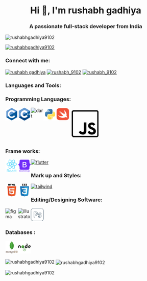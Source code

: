 <h1 align="center">Hi 👋, I'm rushabh gadhiya</h1>
<h3 align="center">A passionate full-stack developer from India</h3>

<p align="left"> <img src="https://komarev.com/ghpvc/?username=rushabhgadhiya9102&label=Profile%20views&color=0e75b6&style=flat" alt="rushabhgadhiya9102" /> </p>

<p align="left"> <a href="https://github.com/ryo-ma/github-profile-trophy"><img src="https://github-profile-trophy.vercel.app/?username=rushabhgadhiya9102" alt="rushabhgadhiya9102" /></a> </p>

<h3 align="left">Connect with me:</h3>
<p align="left">
<a href="https://linkedin.com/in/rushabh gadhiya" target="blank"><img align="center" src="https://raw.githubusercontent.com/rahuldkjain/github-profile-readme-generator/master/src/images/icons/Social/linked-in-alt.svg" alt="rushabh gadhiya" height="30" width="40" /></a>
<a href="https://fb.com/rushabh_9102" target="blank"><img align="center" src="https://raw.githubusercontent.com/rahuldkjain/github-profile-readme-generator/master/src/images/icons/Social/facebook.svg" alt="rushabh_9102" height="30" width="40" /></a>
<a href="https://instagram.com/rushabh_9102" target="blank"><img align="center" src="https://raw.githubusercontent.com/rahuldkjain/github-profile-readme-generator/master/src/images/icons/Social/instagram.svg" alt="rushabh_9102" height="30" width="40" /></a>
</p>

<h3 align="left">Languages and Tools:</h3>
<h3 align="left">Programming Languages:</h3>
<p align="left" >
<a href="https://www.cprogramming.com/" target="_blank" rel="noreferrer"> <img align="left" src="https://raw.githubusercontent.com/devicons/devicon/master/icons/c/c-original.svg" alt="c" width="40" height="40"/> </a> 

<a href="https://www.w3schools.com/cpp/" target="_blank" rel="noreferrer"> <img align="left" src="https://raw.githubusercontent.com/devicons/devicon/master/icons/cplusplus/cplusplus-original.svg" alt="cplusplus" width="40" height="40"/> </a>

<a href="https://dart.dev" target="_blank" rel="noreferrer"> <img align="left" src="https://www.vectorlogo.zone/logos/dartlang/dartlang-icon.svg" alt="dart" width="40" height="40"/> </a> 

<a href="https://www.python.org" target="_blank" rel="noreferrer"> <img align="left" src="https://raw.githubusercontent.com/devicons/devicon/master/icons/python/python-original.svg" alt="python" width="40" height="40"/> </a> 

<a href="https://developer.apple.com/swift/" target="_blank" rel="noreferrer"> <img align="left" src="https://raw.githubusercontent.com/devicons/devicon/master/icons/swift/swift-original.svg" alt="swift" width="40" height="40"/> </a>

<a href="#" target="_blank" rel="noreferrer"><svg xmlns="http://www.w3.org/2000/svg" x="0px" y="0px" width="100" height="100" viewBox="0 0 50 50">
<path d="M 6.6992188 4 C 5.2066261 4 4 5.2066262 4 6.6992188 L 4 43.300781 C 4 44.40234 4.7546537 45.165751 5.6992188 45.585938 L 5.6992188 46.099609 L 43.300781 46.099609 C 44.793374 46.099609 46 44.892983 46 43.400391 L 46 6.6992188 C 46 5.2066261 44.867057 4 43.400391 4 L 6.6992188 4 z M 6.6992188 6 L 43.400391 6 C 43.533724 6 44 6.3918113 44 6.6992188 L 44 43.400391 C 44 43.707798 43.608189 44.099609 43.300781 44.099609 L 7.6992188 44.099609 L 7.6992188 44 L 6.6992188 44 C 6.3918112 44 6 43.608189 6 43.300781 L 6 6.6992188 C 6 6.3918112 6.3918113 6 6.6992188 6 z M 23 23 L 23 35.599609 C 23 37.499609 22.3 38 21 38 C 19.6 38 18.699609 37.199609 18.099609 36.099609 L 15 38 C 15.9 39.9 18.099219 42 21.199219 42 C 24.699219 42 27 40.199219 27 36.199219 L 27 23 L 23 23 z M 35.400391 23.099609 C 32.000391 23.099609 29.800781 25.199609 29.800781 28.099609 C 29.800781 31.199609 31.600391 32.600781 34.400391 33.800781 C 36.000391 34.400781 38.2 35.099219 38 36.699219 C 38 37.799219 37.199609 38.599609 35.599609 38.599609 C 33.699609 38.599609 32.8 37.3 32 36 L 28.900391 38.099609 C 30.000391 40.299609 32.099609 42.099609 35.599609 42.099609 C 39.199609 42.099609 41.900391 40.200781 41.900391 36.800781 C 42.000391 33.300781 39.100781 31.700391 35.800781 30.400391 C 34.200781 29.700391 33.5 29.199609 33.5 28.099609 C 33.5 27.199609 34.200781 26.5 35.300781 26.5 C 36.400781 26.5 37.100781 26.899609 37.800781 28.099609 L 40.800781 26.199219 C 39.600781 23.899219 37.800391 23.099609 35.400391 23.099609 z"></path>
</svg> </a>
</p>

<h3 align="left">Frame works:</h3>

<p align="left">
<a href="https://reactjs.org/" target="_blank" rel="noreferrer"> <img align="left" src="https://raw.githubusercontent.com/devicons/devicon/master/icons/react/react-original-wordmark.svg" alt="react" width="40" height="40"/> </a> 

<a href="https://getbootstrap.com" target="_blank" rel="noreferrer"> <img align="left" src="https://raw.githubusercontent.com/devicons/devicon/master/icons/bootstrap/bootstrap-plain-wordmark.svg" alt="bootstrap" width="40" height="40"/> </a> 

<a href="https://flutter.dev" target="_blank" rel="noreferrer"> <img src="https://www.vectorlogo.zone/logos/flutterio/flutterio-icon.svg" alt="flutter" width="40" height="40"/> </a> 
</p>

<h3 align="left">Mark up and Styles:</h3>
<p align="left">
<a href="https://www.w3.org/html/" target="_blank" rel="noreferrer"> <img align="left" src="https://raw.githubusercontent.com/devicons/devicon/master/icons/html5/html5-original-wordmark.svg" alt="html5" width="40" height="40"/> </a>
 
<a href="https://www.w3schools.com/css/" target="_blank" rel="noreferrer"> <img align="left" 
 src="https://raw.githubusercontent.com/devicons/devicon/master/icons/css3/css3-original-wordmark.svg" alt="css3" width="40" height="40"/> </a> 

<a href="https://tailwindcss.com/" target="_blank" rel="noreferrer"> <img src="https://www.vectorlogo.zone/logos/tailwindcss/tailwindcss-icon.svg" alt="tailwind" width="40" height="40"/> </a> 
</p>

<h3 align="left">Editing/Designing Software:</h3>
<p align="left">
<a href="https://www.figma.com/" target="_blank" rel="noreferrer"> <img align="left" src="https://www.vectorlogo.zone/logos/figma/figma-icon.svg" alt="figma" width="40" height="40"/> </a> 

<a href="https://www.adobe.com/in/products/illustrator.html" target="_blank" rel="noreferrer"> <img align="left" src="https://www.vectorlogo.zone/logos/adobe_illustrator/adobe_illustrator-icon.svg" alt="illustrator" width="40" height="40"/> </a> 

<a href="https://www.photoshop.com/en" target="_blank" rel="noreferrer"> <img src="https://raw.githubusercontent.com/devicons/devicon/master/icons/photoshop/photoshop-line.svg" alt="photoshop" width="40" height="40"/> </a> 
</p>

<h3 align="left">Databases : </h3>
<p align="left">
<a href="https://www.mongodb.com/" target="_blank" rel="noreferrer"> <img align="left" src="https://raw.githubusercontent.com/devicons/devicon/master/icons/mongodb/mongodb-original-wordmark.svg" alt="mongodb" width="40" height="40"/> </a> 

<a href="https://nodejs.org" target="_blank" rel="noreferrer"> <img src="https://raw.githubusercontent.com/devicons/devicon/master/icons/nodejs/nodejs-original-wordmark.svg" alt="nodejs" width="40" height="40"/> </a> 
</p>

<p><img align="left" src="https://github-readme-stats.vercel.app/api/top-langs?username=rushabhgadhiya9102&show_icons=true&locale=en&layout=compact" alt="rushabhgadhiya9102" /></p>

<p>&nbsp;<img align="center" src="https://github-readme-stats.vercel.app/api?username=rushabhgadhiya9102&show_icons=true&locale=en" alt="rushabhgadhiya9102" /></p>

<p><img align="center" src="https://github-readme-streak-stats.herokuapp.com/?user=rushabhgadhiya9102&" alt="rushabhgadhiya9102" /></p>
